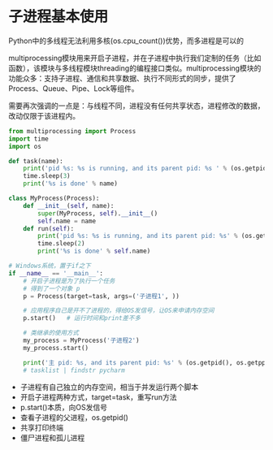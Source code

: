 # 子进程基本使用

Python中的多线程无法利用多核\(os.cpu\_count\(\)\)优势，而多进程是可以的

multiprocessing模块用来开启子进程，并在子进程中执行我们定制的任务（比如函数），该模块与多线程模块threading的编程接口类似。multiprocessing模块的功能众多：支持子进程、通信和共享数据、执行不同形式的同步，提供了Process、Queue、Pipe、Lock等组件。

需要再次强调的一点是：与线程不同，进程没有任何共享状态，进程修改的数据，改动仅限于该进程内。

```python
from multiprocessing import Process
import time
import os

def task(name):
    print('pid %s: %s is running, and its parent pid: %s ' % (os.getpid(), name, os.getppid()))
    time.sleep(3)
    print('%s is done' % name)

class MyProcess(Process):
    def __init__(self, name):
        super(MyProcess, self).__init__()
        self.name = name
    def run(self):
        print('pid %s: %s is running, and its parent pid: %s' % (os.getpid(), self.name, os.getppid()))
        time.sleep(2)
        print('%s is done' % self.name)

# Windows系统，置于if之下
if __name__ == '__main__':
    # 开启子进程是为了执行一个任务
    # 得到了一个对象 p
    p = Process(target=task, args=('子进程1', ))

    # 应用程序自己是开不了进程的，得给OS发信号，让OS来申请内存空间
    p.start()   # 运行时间和print差不多

    # 类继承的使用方式
    my_process = MyProcess('子进程2')
    my_process.start()

    print('主 pid: %s, and its parent pid: %s' % (os.getpid(), os.getppid()))
    # tasklist | findstr pycharm
```

* 子进程有自己独立的内存空间，相当于并发运行两个脚本
* 开启子进程两种方式，target=task，重写run方法
* p.start\(\)本质，向OS发信号
* 查看子进程的父进程，os.getpid\(\)
* 共享打印终端
* 僵尸进程和孤儿进程

